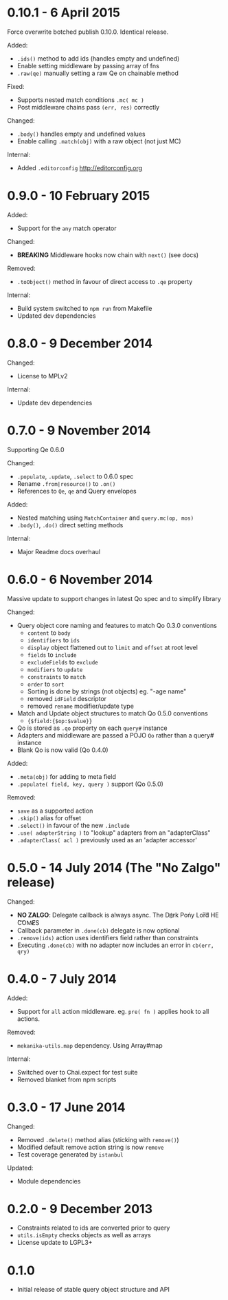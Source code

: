 0.10.1 - 6 April 2015
======

Force overwrite botched publish 0.10.0. Identical release.

Added:

- `.ids()` method to add ids (handles empty and undefined)
- Enable setting middleware by passing array of fns
- `.raw(qe)` manually setting a raw Qe on chainable method

Fixed:

- Supports nested match conditions `.mc( mc )`
- Post middleware chains pass `(err, res)` correctly

Changed:

- `.body()` handles empty and undefined values
- Enable calling `.match(obj)` with a raw object (not just MC)

Internal:

- Added `.editorconfig` http://editorconfig.org



0.9.0 - 10 February 2015
=====

Added: 

- Support for the `any` match operator

Changed:

- **BREAKING** Middleware hooks now chain with `next()` (see docs)

Removed:

- `.toObject()` method in favour of direct access to `.qe` property

Internal:

- Build system switched to `npm run` from Makefile
- Updated dev dependencies



0.8.0 - 9 December 2014
=====

Changed:

- License to MPLv2

Internal:

- Update dev dependencies



0.7.0 - 9 November 2014
=====

Supporting Qe 0.6.0

Changed:

- `.populate`, `.update`, `.select` to 0.6.0 spec
- Rename `.from|resource()` to `.on()`
- References to `Qe`, `qe` and Query envelopes

Added:

- Nested matching using `MatchContainer` and `query.mc(op, mos)`
- `.body()`, `.do()` direct setting methods

Internal:

- Major Readme docs overhaul



0.6.0 - 6 November 2014
=====

Massive update to support changes in latest Qo spec and to simplify library

Changed:

- Query object core naming and features to match Qo 0.3.0 conventions
  - `content` to `body`
  - `identifiers` to `ids`
  - `display` object flattened out to `limit` and `offset` at root level
  - `fields` to `include`
  - `excludeFields` to `exclude`
  - `modifiers` to `update`
  - `constraints` to `match`
  - `order` to `sort`
  - Sorting is done by strings (not objects) eg. "-age name"
  - removed `idField` descriptor
  - removed `rename` modifier/update type
- Match and Update object structures to match Qo 0.5.0 conventions
  - `{$field:{$op:$value}}`
- Qo is stored as `.qo` property on each `query#` instance
- Adapters and middleware are passed a POJO `Qo` rather than a query# instance
- Blank Qo is now valid (Qo 0.4.0)

Added:

- `.meta(obj)` for adding to meta field
- `.populate( field, key, query )` support (Qo 0.5.0)

Removed:

- `save` as a supported action
- `.skip()` alias for offset
- `.select()` in favour of the new `.include`
- `.use( adapterString )` to "lookup" adapters from an "adapterClass"
- `.adapterClass( acl )` previously used as an 'adapter accessor'



0.5.0 - 14 July 2014 (The "No Zalgo" release)
=====

Changed:

- **NO ZALGO**: Delegate callback is always async. Th͏e Da҉rk Pońy Lo͘r͠d HE ́C͡OM̴E̸S
- Callback parameter in `.done(cb)` delegate is now optional
- `.remove(ids)` action uses identifiers field rather than constraints
- Executing `.done(cb)` with no adapter now includes an error in `cb(err, qry)`



0.4.0 - 7 July 2014
=====

Added:

- Support for `all` action middleware. eg. `pre( fn )` applies hook to all actions.

Removed:

- `mekanika-utils.map` dependency. Using Array#map

Internal:

- Switched over to Chai.expect for test suite
- Removed blanket from npm scripts



0.3.0 - 17 June 2014
=====

Changed:

- Removed `.delete()` method alias (sticking with `remove()`)
- Modified default remove action string is now `remove`
- Test coverage generated by `istanbul`

Updated:

- Module dependencies



0.2.0 - 9 December 2013
=====

- Constraints related to ids are converted prior to query
- `utils.isEmpty` checks objects as well as arrays
- License update to LGPL3+



0.1.0
=====

- Initial release of stable query object structure and API
